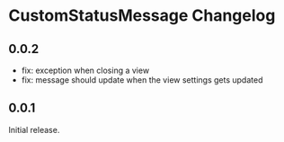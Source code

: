 # CustomStatusMessage Changelog

## 0.0.2

- fix: exception when closing a view
- fix: message should update when the view settings gets updated

## 0.0.1

Initial release.
